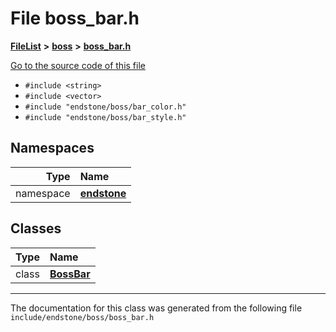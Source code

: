 

# File boss\_bar.h



[**FileList**](files.md) **>** [**boss**](dir_d0a7fd8d5b72659767e2a2651b1ff51c.md) **>** [**boss\_bar.h**](boss__bar_8h.md)

[Go to the source code of this file](boss__bar_8h_source.md)



* `#include <string>`
* `#include <vector>`
* `#include "endstone/boss/bar_color.h"`
* `#include "endstone/boss/bar_style.h"`













## Namespaces

| Type | Name |
| ---: | :--- |
| namespace | [**endstone**](namespaceendstone.md) <br> |


## Classes

| Type | Name |
| ---: | :--- |
| class | [**BossBar**](classendstone_1_1BossBar.md) <br> |



















































------------------------------
The documentation for this class was generated from the following file `include/endstone/boss/boss_bar.h`

